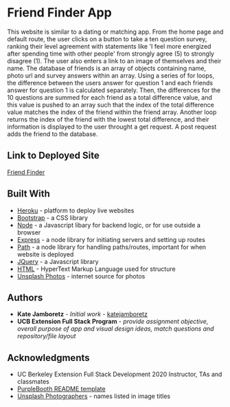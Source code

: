 # Friend Finder App

This website is similar to a dating or matching app. From the home page and default route, the user clicks on a button to take a ten question survey, ranking their level agreement with statements like 'I feel more energized after spending time with other people' from strongly agree (5) to strongly disagree (1). The user also enters a link to an image of themselves and their name. The database of friends is an array of objects containing name, photo url and survey answers within an array. Using a series of for loops, the difference between the users answer for question 1 and each friends answer for question 1 is calculated separately. Then, the differences for the 10 questions are summed for each friend as a total difference value, and this value is pushed to an array such that the index of the total difference value matches the index of the friend within the friend array. Another loop returns the index of the friend with the lowest total difference, and their information is displayed to the user throught a get request. A post request adds the friend to the database.

## Link to Deployed Site

[Friend Finder](https://stormy-cove-96412.herokuapp.com/)

## Built With

- [Heroku](https://www.heroku.com/) - platform to deploy live websites
- [Bootstrap](https://getbootstrap.com/) - a CSS library
- [Node](https://nodejs.org/en/) - a Javascript libary for backend logic, or for use outside a browser
- [Express](https://www.npmjs.com/package/express) - a node library for initiating servers and setting up routes
- [Path](https://www.npmjs.com/package/path) - a node library for handling paths/routes, important for when website is deployed
- [JQuery](https://jquery.com/) - a Javascript library
- [HTML](https://developer.mozilla.org/en-US/docs/Web/HTML) - HyperText Markup Language used for structure
- [Unsplash Photos](https://unsplash.com) - internet source for photos

## Authors

- **Kate Jamboretz** - _Initial work_ - [katejamboretz](https://github.com/katejamboretz)
- **UCB Extension Full Stack Program** - _provide assignment objective, overall purpose of app and visual design ideas, match questions and repository/file layout_

## Acknowledgments

- UC Berkeley Extension Full Stack Development 2020 Instructor, TAs and classmates
- [PurpleBooth README template](https://gist.github.com/PurpleBooth/109311bb0361f32d87a2)
- [Unsplash Photographers](https://unsplash.com) - names listed in image titles

